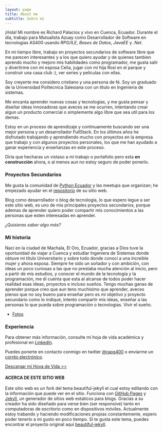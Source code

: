 ```yaml
---
layout: page
title: About me
subtitle: Sobre mi
---
```


¡Hola! Mi nombre es Richard Palacios y vivo en Cuenca, Ecuador. Durante el día, trabajo para Mutualista Azuay como Desarrollador de Software en tecnologias AS400 usando _RPG/ILE_, _Bases de Datos_, _JavaEE_ y _.Net_. 

En mi tiempo libre, trabajo en proyectos secundarios de software libre que me parecen interesantes y a los que quiero ayudar y de quienes tambien aprendo mucho y mejoro mis habilidades como programador, me gusta salir y divertirme con mi esposa Celia, jugar con mi hija Rosi en el parque y construir una casa club :), ver series y películas con ellas.

Soy creyente me considero cristiano y una persona de fé. Soy un graduado de la Universidad Politecnica Salesiana con un título en Ingenieria de sistemas.

Me encanta aprender nuevas cosas y tecnologias, y me gusta pensar y diseñar ideas innovadoras que aveces se me ocurren, intentando crear algun un producto comercial o simplemente algo libre que sea util para los demas.

Estoy en un proceso de aprendizaje y continuamente buscando ser una mejor persona y un desarrollador FullStack. En los últimos años he disfrutado trabajando y aprendiendo mucho con proyectos en la empresa que trabajo y con algunos proyectos personales, los que me han ayudado a ganar experiencia y enseñanzas en este proceso.

Diría que hecharas un vistaso a mi trabajo o portafolio pero esta **en construcción** ahora, o al menos aun no estoy seguro de poder ponerlo.

### Proyectos Secundarios

Me gusta la comunidad de [Python Ecuador](https://pythonecuador.org/) y las meetups que organizan; he empezado ayudar en el [repositorio](https://github.com/PythonEcuador/PythonEcuador.github.io) de su sitio web.

Blog como desarrollador o blog de tecnología, lo que espero legue a ser este sitio web, es uno de mis principales proyectos secundarios, porque ademas de aprender quiero poder compartir mis conocimientos a las personas que esten interesadas en aprender.

_¿Quisieras saber algo más?_

### Mi historia

Nací en la ciudad de Machala, El Oro, Ecuador, gracias a Dios tuve la oportunidad de viajar a Cuenca y estudiar Ingeniera de Sistemas donde obtuve mi título Universitario y sobre todo donde conocí a una increible mujer y ahora esposa. Siempre he sido un soñador y con ambición, con ideas un poco curiosas a las que no prestaba mucha atención al inicio, pero a partir de mis estudios, y conocer el mundo de la tecnología y la programación, me dí cuenta que esta al alcanse de todos poder hacer realidad esas ideas, proyectos e incluso sueños. Tengo muchas ganas de aprender porque creo que aun teno muchisimo que aprender, aveces pienso que no soy bueno para enseñar pero es mi objetivo y proyecto secundario como lo indiqué, intento compartir mis ideas, enseñar a las personas lo que pueda sobre programación o tecnologias. Vivir el sueño.

- [Fotos](https://www.instagram.com/richardpalaciosg/)

### Experiencia

Para obtener  más información, consulte mi hoja de vida académica y profesional en [LinkedIn](https://ec.linkedin.com/in/richardpalaciosgarcia).

Puedes ponerte en contacto conmigo en twitter [@rapg400](https://twitter.com/rapg400) o enviarme un [corréo electrónico](apalaciosg91@gmail.com).

[Descargar mi Hova de Vida >>](https://drive.google.com/open?id=1EThUjgIdZUR9AbGtksaTrYNVYtyI5Ktw)

#### ACERCA DE ESTE SITIO WEB

Este sitio web es un fork del tema beautiful-jekyll el cual estoy  editando con la información que puede ver en el sitio. Funciona con [GitHub Pages](https://pages.github.com/) y [Jekyll](https://jekyllrb.com/), un generador de sitios web estaticos para blogs. Gracias a su creador ha sido diseñado para verse bien (ser responsive) tanto en computadoras de escritorio como en dispositivos móviles. Actualmente estoy trabando y haciendo modificaciones propias constantemente, espero poder tenerlo a mi gusto en poco tiempo.
Si te gusta este tema, puedes encontrar el proyecto original aquí [beautiful-jekyll](https://github.com/daattali/beautiful-jekyll#readme).
